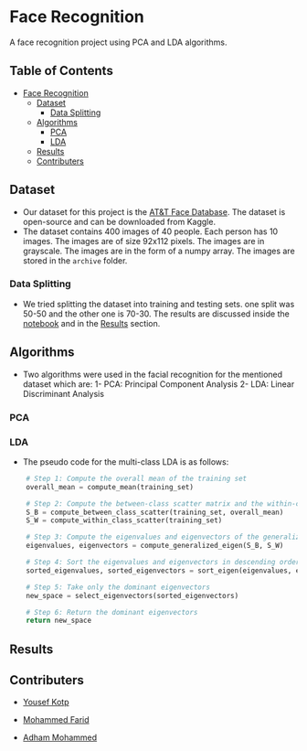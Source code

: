 # Face Recognition
A face recognition project using PCA and LDA algorithms.  
## Table of Contents
- [Face Recognition](#face-recognition)
  * [Dataset](#dataset)
    + [Data Splitting](#data-splitting)
  * [Algorithms](#algorithms)
    + [PCA](#pca)
    + [LDA](#lda)
  * [Results](#results)
  * [Contributers](#contributers)

## Dataset
- Our dataset for this project is the [AT&T Face Database](https://www.kaggle.com/datasets/kasikrit/att-database-of-faces). The dataset is open-source and can be downloaded from Kaggle.
- The dataset contains 400 images of 40 people. Each person has 10 images. The images are of size 92x112 pixels. The images are in grayscale. The images are in the form of a numpy array. The images are stored in the `archive` folder.

### Data Splitting
- We tried splitting the dataset into training and testing sets. one split was 50-50 and the other one is 70-30. The results are discussed inside the [notebook](faces_vs_nonfaces.ipynb) and in the [Results](#results) section.

## Algorithms 
- Two algorithms were used in the facial recognition for the mentioned dataset which are:
1- PCA: Principal Component Analysis
2- LDA: Linear Discriminant Analysis

### PCA

### LDA 
- The pseudo code for the multi-class LDA is as follows:
```python
    # Step 1: Compute the overall mean of the training set
    overall_mean = compute_mean(training_set)

    # Step 2: Compute the between-class scatter matrix and the within-class scatter matrix
    S_B = compute_between_class_scatter(training_set, overall_mean)
    S_W = compute_within_class_scatter(training_set)

    # Step 3: Compute the eigenvalues and eigenvectors of the generalized eigenvalue problem
    eigenvalues, eigenvectors = compute_generalized_eigen(S_B, S_W)

    # Step 4: Sort the eigenvalues and eigenvectors in descending order
    sorted_eigenvalues, sorted_eigenvectors = sort_eigen(eigenvalues, eigenvectors)

    # Step 5: Take only the dominant eigenvectors
    new_space = select_eigenvectors(sorted_eigenvectors)

    # Step 6: Return the dominant eigenvectors
    return new_space
```
## Results

## Contributers

- [Yousef Kotp](https://github.com/yousefkotp)

- [Mohammed Farid](https://github.com/MohamedFarid612)

- [Adham Mohammed](https://github.com/adhammohamed1)

